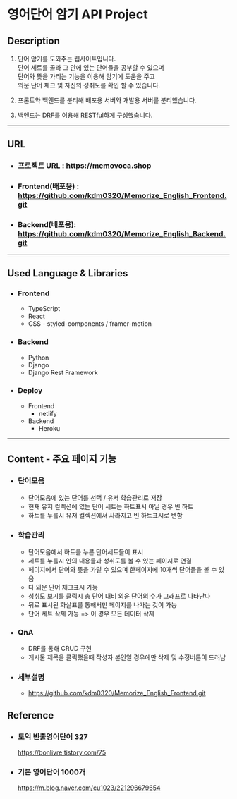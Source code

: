 # 영어단어 암기 API Project

## Description

1. 단어 암기를 도와주는 웹사이트입니다.  
   단어 세트를 골라 그 안에 있는 단어들을 공부할 수 있으며  
   단어와 뜻을 가리는 기능을 이용해 암기에 도움을 주고  
   외운 단어 체크 및 자신의 성취도를 확인 할 수 있습니다.

2. 프론트와 백엔드를 분리해 배포용 서버와 개발용 서버를 분리했습니다.

3. 백엔드는 DRF를 이용해 RESTful하게 구성했습니다.

---

## URL

- ### 프로젝트 URL : https://memovoca.shop
- ### Frontend(배포용) : https://github.com/kdm0320/Memorize_English_Frontend.git
- ### Backend(배포용): https://github.com/kdm0320/Memorize_English_Backend.git

---

## Used Language & Libraries

- ### Frontend
  - TypeScript
  - React
  - CSS - styled-components / framer-motion
- ### Backend
  - Python
  - Django
  - Django Rest Framework
- ### Deploy
  - Frontend
    - netlify
  - Backend
    - Heroku

---

## Content - 주요 페이지 기능

- ### 단어모음
  - 단어모음에 있는 단어를 선택 / 유저 학습관리로 저장
  * 현재 유저 컬렉션에 있는 단어 세트는 하트표시 아닐 경우 빈 하트
  * 하트를 누를시 유저 컬렉션에서 사라지고 빈 하트표시로 변함
- ### 학습관리
  - 단어모음에서 하트를 누른 단어세트들이 표시
  - 세트를 누를시 안의 내용들과 성취도를 볼 수 있는 페이지로 연결
  - 페이지에서 단어와 뜻을 가릴 수 있으며 한페이지에 10개씩 단어들을 볼 수 있음
  - 다 외운 단어 체크표시 가능
  - 성취도 보기를 클릭시 총 단어 대비 외운 단어의 수가 그래프로 나타난다
  - 뒤로 표시된 화살표를 통해서만 페이지를 나가는 것이 가능
  - 단어 세트 삭제 가능 => 이 경우 모든 데이터 삭제
- ### QnA
  - DRF를 통해 CRUD 구현
  - 게시물 제목을 클릭했을때 작성자 본인일 경우에만 삭제 및 수정버튼이 드러남
- ### 세부설명
  - https://github.com/kdm0320/Memorize_English_Frontend.git

## Reference

- ### 토익 빈출영어단어 327
  https://bonlivre.tistory.com/75
- ### 기본 영어단어 1000개
  https://m.blog.naver.com/cu1023/221296679654
